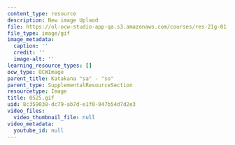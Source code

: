 ```yaml
---
content_type: resource
description: New image Uplaod
file: https://ol-ocw-studio-app-qa.s3.amazonaws.com/courses/res-21g-01-kana-spring-2010/8c359038dc79ab7de1f0047b54d7d2e3_0525.gif
file_type: image/gif
image_metadata:
  caption: ''
  credit: ''
  image-alt: ''
learning_resource_types: []
ocw_type: OCWImage
parent_title: Katakana "sa" - "so"
parent_type: SupplementalResourceSection
resourcetype: Image
title: 0525.gif
uid: 8c359038-dc79-ab7d-e1f0-047b54d7d2e3
video_files:
  video_thumbnail_file: null
video_metadata:
  youtube_id: null
---
```

